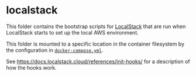 # localstack

This folder contains the bootstrap scripts for [LocalStack](https://docs.localstack.cloud/overview/) that are run when LocalStack starts to set up the local AWS environment.

This folder is mounted to a specific location in the container filesystem by the configuration in [`docker-compose.yml`](../docker-compose.yml).

See https://docs.localstack.cloud/references/init-hooks/ for a description of how the hooks work.

